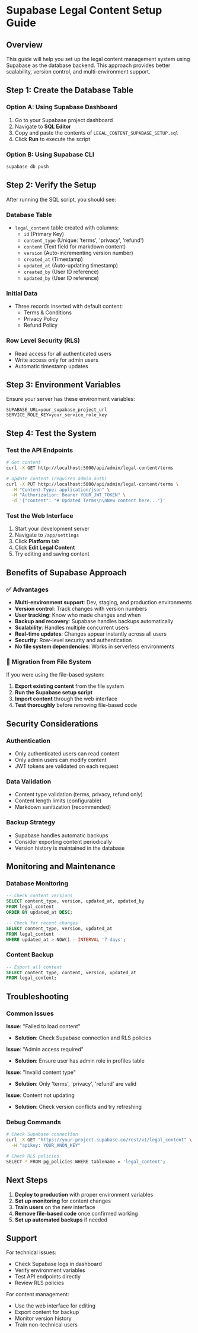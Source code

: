 # Supabase Legal Content Setup Guide

## Overview

This guide will help you set up the legal content management system using Supabase as the database backend. This approach provides better scalability, version control, and multi-environment support.

## Step 1: Create the Database Table

### Option A: Using Supabase Dashboard
1. Go to your Supabase project dashboard
2. Navigate to **SQL Editor**
3. Copy and paste the contents of `LEGAL_CONTENT_SUPABASE_SETUP.sql`
4. Click **Run** to execute the script

### Option B: Using Supabase CLI
```bash
supabase db push
```

## Step 2: Verify the Setup

After running the SQL script, you should see:

### Database Table
- `legal_content` table created with columns:
  - `id` (Primary Key)
  - `content_type` (Unique: 'terms', 'privacy', 'refund')
  - `content` (Text field for markdown content)
  - `version` (Auto-incrementing version number)
  - `created_at` (Timestamp)
  - `updated_at` (Auto-updating timestamp)
  - `created_by` (User ID reference)
  - `updated_by` (User ID reference)

### Initial Data
- Three records inserted with default content:
  - Terms & Conditions
  - Privacy Policy
  - Refund Policy

### Row Level Security (RLS)
- Read access for all authenticated users
- Write access only for admin users
- Automatic timestamp updates

## Step 3: Environment Variables

Ensure your server has these environment variables:

```env
SUPABASE_URL=your_supabase_project_url
SERVICE_ROLE_KEY=your_service_role_key
```

## Step 4: Test the System

### Test the API Endpoints
```bash
# Get content
curl -X GET http://localhost:5000/api/admin/legal-content/terms

# Update content (requires admin auth)
curl -X PUT http://localhost:5000/api/admin/legal-content/terms \
  -H "Content-Type: application/json" \
  -H "Authorization: Bearer YOUR_JWT_TOKEN" \
  -d '{"content": "# Updated Terms\n\nNew content here..."}'
```

### Test the Web Interface
1. Start your development server
2. Navigate to `/app/settings`
3. Click **Platform** tab
4. Click **Edit Legal Content**
5. Try editing and saving content

## Benefits of Supabase Approach

### ✅ Advantages
- **Multi-environment support**: Dev, staging, and production environments
- **Version control**: Track changes with version numbers
- **User tracking**: Know who made changes and when
- **Backup and recovery**: Supabase handles backups automatically
- **Scalability**: Handles multiple concurrent users
- **Real-time updates**: Changes appear instantly across all users
- **Security**: Row-level security and authentication
- **No file system dependencies**: Works in serverless environments

### 🔄 Migration from File System
If you were using the file-based system:

1. **Export existing content** from the file system
2. **Run the Supabase setup script**
3. **Import content** through the web interface
4. **Test thoroughly** before removing file-based code

## Security Considerations

### Authentication
- Only authenticated users can read content
- Only admin users can modify content
- JWT tokens are validated on each request

### Data Validation
- Content type validation (terms, privacy, refund only)
- Content length limits (configurable)
- Markdown sanitization (recommended)

### Backup Strategy
- Supabase handles automatic backups
- Consider exporting content periodically
- Version history is maintained in the database

## Monitoring and Maintenance

### Database Monitoring
```sql
-- Check content versions
SELECT content_type, version, updated_at, updated_by 
FROM legal_content 
ORDER BY updated_at DESC;

-- Check for recent changes
SELECT content_type, version, updated_at 
FROM legal_content 
WHERE updated_at > NOW() - INTERVAL '7 days';
```

### Content Backup
```sql
-- Export all content
SELECT content_type, content, version, updated_at 
FROM legal_content;
```

## Troubleshooting

### Common Issues

**Issue**: "Failed to load content"
- **Solution**: Check Supabase connection and RLS policies

**Issue**: "Admin access required"
- **Solution**: Ensure user has admin role in profiles table

**Issue**: "Invalid content type"
- **Solution**: Only 'terms', 'privacy', 'refund' are valid

**Issue**: Content not updating
- **Solution**: Check version conflicts and try refreshing

### Debug Commands
```bash
# Check Supabase connection
curl -X GET "https://your-project.supabase.co/rest/v1/legal_content" \
  -H "apikey: YOUR_ANON_KEY"

# Check RLS policies
SELECT * FROM pg_policies WHERE tablename = 'legal_content';
```

## Next Steps

1. **Deploy to production** with proper environment variables
2. **Set up monitoring** for content changes
3. **Train users** on the new interface
4. **Remove file-based code** once confirmed working
5. **Set up automated backups** if needed

## Support

For technical issues:
- Check Supabase logs in dashboard
- Verify environment variables
- Test API endpoints directly
- Review RLS policies

For content management:
- Use the web interface for editing
- Export content for backup
- Monitor version history
- Train non-technical users 